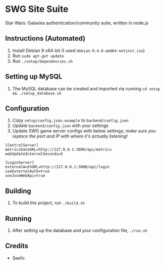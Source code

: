 # SWG Site Suite
Star Wars: Galaxies authentication/community suite, written in node.js

## Instructions (Automated)
1. Install Debian 9 x64-bit (I used `debian-9.4.0-amd64-netinst.iso`)
2. Run `sudo apt-get update`
3. Run `./setup/dependencies.sh`

## Setting up MySQL
1. The MySQL database can be created and imported via running `cd setup && ./setup_database.sh`

## Configuration
1. Copy `setup/config.json.example` to `backend/config.json`
2. Update `backend/config.json` with your settings
3. Update SWG game server configs with below settings; *make sure you replace 
   the port and IP with where it's actually listening!*
```
[CentralServer]
metricsDataURL=http://127.0.0.1:3000/api/metrics
webUpdateIntervalSeconds=5

[LoginServer]
externalAuthURL=http://127.0.0.1:3000/api/login
useExternalAuth=true
useJsonWebApi=true
```

## Building
1. To build the project, run `./build.sh`

## Running
1. After setting up the database and your configuration file, `./run.sh`

## Credits
* Seefo